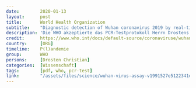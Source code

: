 ```yaml
---
date:        2020-01-13
layout:      post
title:       World Health Organization
subtitle:    "Diagnostic detection of Wuhan coronavirus 2019 by real-time RT-PCR"
description: 'Die WHO akzeptierte das PCR-Testprotokoll Herrn Drostens als Gold-Standard.'
credit:      https://www.who.int/docs/default-source/coronaviruse/wuhan-virus-assay-v1991527e5122341d99287a1b17c111902.pdf?sfvrsn=d381fc88_2
country:     [ORG]
timeline:    P(l)andemie
group:       WHO
persons:     [Drosten Christian]
categories:  [Wissenschaft]
tags:        [pdf, who, pcr-test]
link:        "/assets/files/science/wuhan-virus-assay-v1991527e5122341d99287a1b17c111902.pdf"
---
```

<object data="{{ page.link }}" style='height:calc(100vh - 400px); width: 100%' type='application/pdf'></object>
